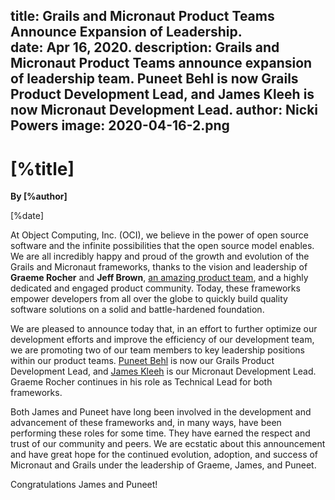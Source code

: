 title: Grails and Micronaut Product Teams Announce Expansion of Leadership.  
date: Apr 16, 2020. 
description: Grails and Micronaut Product Teams announce expansion of leadership team. Puneet Behl is now Grails Product Development Lead, and James Kleeh is now Micronaut Development Lead.
author: Nicki Powers
image: 2020-04-16-2.png	
---

# [%title]

**By [%author]**

[%date] 

At Object Computing, Inc. (OCI), we believe in the power of open source software and the infinite possibilities 
that the open source model enables. We are all incredibly happy and proud of the growth and evolution of the Grails and Micronaut frameworks, thanks to the vision and leadership of **Graeme Rocher** and **Jeff Brown**, [an amazing product team](https://objectcomputing.com/products/2gm-team), and a highly dedicated and engaged product community. Today, these frameworks empower developers from all over the globe to quickly build quality software solutions on a solid and battle-hardened foundation.

We are pleased to announce today that, in an effort to further optimize our development efforts and improve the efficiency of our development team, we are promoting two of our team members to key leadership positions within our product teams. [Puneet Behl](https://objectcomputing.com/products/2gm-team#behl) is now our Grails Product Development Lead, and [James Kleeh](https://objectcomputing.com/products/2gm-team#kleeh) is our Micronaut Development Lead. Graeme Rocher continues in his role as Technical Lead for both frameworks.

Both James and Puneet have long been involved in the development and advancement of these frameworks and, in many ways, have been performing these roles for some time. They have earned the respect and trust of our community and peers. We are ecstatic about this announcement and have great hope for the continued evolution, adoption, and success of Micronaut and Grails under the leadership of Graeme, James, and Puneet.

Congratulations James and Puneet!
